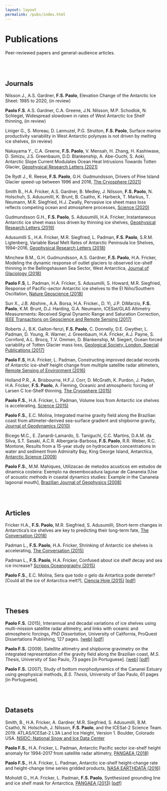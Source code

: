```yaml
---
layout: layout
permalink: /pubs/index.html
---
```


# Publications

Peer-reviewed papers and general-audience articles.

<br/>
<br/>

## Journals

Nilsson J., A.S. Gardner, **F.S. Paolo**, Elevation Change of the Antarctic Ice Sheet: 1985 to 2020, (in review)

**Paolo F.S**. A.S. Gardner, C.A. Greene, J.N. Nilsson, M.P. Schodlok, N. Schlegel, Widespread slowdown in rates of West Antarctic Ice Shelf thinning, (in review)

Liniger G., S. Moreau, D. Lannuzel, P.G. Strutton, **F.S. Paolo**, Surface marine productivity variability in West Antarctic polynyas is not driven by melting ice shelves, (in review)

Nakayama Y., C.A. Greene, **F.S. Paolo**, V. Mensah, H. Zhang, H. Kashiwase, D. Simizu, J.S. Greenbaum, D.D. Blankenship, A. Abe-Ouchi, S. Aoki, Antarctic Slope Current Modulates Ocean Heat Intrusions Towards Totten Glacier, [Geophysical Research Letters (2021)](https://doi.org/10.1029/2021GL094149}{10.1029/2021GL094149)

De Rydt J., R. Reese, **F.S. Paolo**, G.H. Gudmundsson, Drivers of Pine Island Glacier speed-up between 1996 and 2016, [The Cryosphere (2021)](https://doi.org/10.5194/tc-15-113-2021}{10.5194/tc-15-113-2021)


Smith B., H.A. Fricker, A.S. Gardner, B. Medley, J. Nilsson, **F.S. Paolo**, N. Holschuh, S. Adusumilli, K. Brunt, B. Csatho, K. Harbeck, T. Markus, T. Neumann, M.R. Siegfried, H.J. Zwally, Pervasive ice sheet mass loss reflects competing ocean and atmosphere processes, [Science (2020)](https://science.sciencemag.org/content/early/2020/04/29/science.aaz5845)

Gudmundsson G.H., **F.S. Paolo**, S. Adusumilli, H.A. Fricker, Instantaneous Antarctic ice sheet mass loss driven by thinning ice shelves, [Geophysical Research Letters (2019)](https://dx.doi.org/10.1029/2019GL085027)


Adusumilli S., H.A. Fricker, M.R. Siegfried, L. Padman, **F.S. Paolo**, S.R.M. Ligtenberg, Variable Basal Melt Rates of Antarctic Peninsula Ice Shelves, 1994–2016, [Geophysical Research Letters (2018)](https://dx.doi.org/10.1002/2017GL076652)

Minchew B.M., G.H. Gudmundsson, A.S. Gardner, **F.S. Paolo**, H.A. Fricker, Modeling the dynamic response of outlet glaciers to observed ice-shelf thinning in the Bellingshausen Sea Sector, West Antarctica, [Journal of Glaciology (2018)](https://dx.doi.org/10.1017/jog.2018.24)

**Paolo F.S**, L. Padman, H.A. Fricker, S. Adusumilli, S. Howard, M.R. Siegfried, Response of Pacific-sector Antarctic ice shelves to the El Niño/Southern Oscillation, [Nature Geoscience (2018)](http://dx.doi.org/10.1038/s41561-017-0033-0)

Sun X., J.B. Abshire., A.A. Borsa, H.A. Fricker., D. Yi, J.P. DiMarzio, **F.S. Paolo**, K.M. Brunt, D.J. Harding, G.A. Neumann, ICESat/GLAS Altimetry Measurements: Received Signal Dynamic Range and Saturation Correction, [IEEE Transactions on Geoscience and Remote Sensing (2017)](https://dx.doi.org/10.1109/TGRS.2017.2702126)

Roberts J., B.K. Galton-fenzi, **F.S. Paolo**, C. Donnelly, D.E. Gwyther, L. Padman, D. Young, R. Warner, J. Greenbaum, H.A. Fricker, A.J. Payne, S. Cornford, A.L. Brocq, T.V. Ommen, D. Blankenship, M. Siegert, Ocean forced variability of Totten Glacier mass loss, [Geological Society, London, Special Publications (2017)](https://dx.doi.org/10.1144/SP461.6)

**Paolo F.S**, H.A. Fricker, L. Padman, Constructing improved decadal records of Antarctic ice-shelf height change from multiple satellite radar altimeters, [Remote Sensing of Environment (2016)](http://dx.doi.org/10.1016/j.rse.2016.01.026)

Holland P.R., A. Brisbourne, H.F.J. Corr, D. McGrath, K. Purdon, J. Paden, H.A. Fricker, **F.S. Paolo**, A. Fleming, Oceanic and atmospheric forcing of Larsen C Ice-Shelf thinning, [The Cryosphere (2015)](http://dx.doi.org/10.5194/tc-9-1005-2015)

**Paolo F.S.**, H.A. Fricker, L. Padman, Volume loss from Antarctic ice shelves is accelerating, [Science (2015)](http://dx.doi.org/10.1126/science.aaa0940)

**Paolo F.S.**, E.C. Molina, Integrated marine gravity field along the Brazilian coast from altimeter-derived sea-surface gradient and shipborne gravity, [Journal of Geodynamics (2010)](http://dx.doi.org/10.1016/j.jog.2010.04.003)

Bicego M.C., E. Zanardi-Lamardo, S. Taniguchi, C.C. Martins, D.A.M. da Silva, S.T. Sasaki, A.C.R. Albergaria-Barbosa, **F.S. Paolo**, R.R. Weber, R.C. Montone, Results from a 15-year study on hydrocarbon concentrations in water and sediment from Admiralty Bay, King George Island, Antarctica, [Antarctic Science (2009)](http://dx.doi.org/10.1017/S0954102009001734)

**Paolo F.S.**, M.M. Mahiques, Utilizacao de metodos acusticos em estudos de dinamica costeira: Exemplo na desembocadura lagunar de Cananeia [Use of acoustic methods in coastal dynamics studies: Example in the Cananeia lagoonal mouth], [Brazilian Journal of Geophysics (2008)](http://dx.doi.org/10.1590/S0102-261X2008000200008)

<br/>
<br/>


## Articles

Fricker H.A., **F.S. Paolo**, M.R. Siegfried, S. Adusumilli, Short-term changes in Antarctica’s ice shelves are key to predicting their long-term fate, [The Conversation (2018)](https://theconversation.com/short-term-changes-in-antarcticas-ice-shelves-are-key-to-predicting-their-long-term-fate-95207)

Padman L., **F.S. Paolo**, H.A. Fricker, Shrinking of Antarctic ice shelves is accelerating, [The Conversation (2015)](https://theconversation.com/shrinking-of-antarctic-ice-shelves-is-accelerating-39273)

Padman L., **F.S. Paolo**, H.A. Fricker, Confused about ice shelf decay and sea ice increase? [Scripps Oceanography (2015)](http://glaciology.weebly.com/articles.html)

**Paolo F.S.**, E.C. Molina, Sera que todo o gelo da Antartica pode derreter? [Could all the ice of Antarctica melt?], [Ciencia Hoje (2015)](http://chc.cienciahoje.uol.com.br/multimidia/revistas/reduzidas//268/?revista=268#8) [[pdf]](https://www.dropbox.com/s/qspgytpen50vmlz/Edicao_268_otimizado.pdf?dl=0)

<br/>
<br/>


## Theses

**Paolo F.S.** (2015), Interannual and decadal variations of ice shelves using multi-mission satellite radar altimetry, and links with oceanic and atmospheric forcings, *PhD Dissertation*, University of California, ProQuest Dissertations Publishing, 127 pages. [[web]](http://fspaolo.net/research/phd.html) [[pdf]](https://github.com/fspaolo/phd-thesis/blob/master/thesis.pdf)

**Paolo F.S.** (2009), Satellite altimetry and shipborne gravimetry on the integrated representation of the gravity field along the Brazilian coast, *M.S. Thesis*, University of Sao Paulo, 73 pages [in Portuguese]. [[web]](http://fspaolo.net/research/ms.html) [[pdf]](http://www.iag.usp.br/pos/sites/default/files/m_fernando_s_paolo.pdf)

**Paolo F.S.** (2007), Study of bottom morphodynamics of the Cananei Estuary using geophysical methods, *B.S. Thesis*, University of Sao Paulo, 61 pages [in Portuguese]. 

<br/>
<br/>


## Datasets

Smith, B., H.A. Fricker, A. Gardner, M.R. Siegfried, S. Adusumilli, B.M. Csathó, N. Holschuh, J. Nilsson, **F.S. Paolo**, and the ICESat-2 Science Team. 2019. ATLAS/ICESat-2 L3A Land Ice Height, Version 1. Boulder, Colorado USA. [NSIDC: National Snow and Ice Data Center](https://dx.doi.org/10.5067/ATLAS/ATL06.001)

**Paolo F.S.**, H.A. Fricker, L. Padman, Antarctic Pacific sector ice-shelf height anomaly for 1994-2017 from satellite radar altimetry, [PANGAEA (2018)](https://dx.doi.org/10.1594/PANGAEA.882376)

**Paolo F.S.**, H.A. Fricker, L. Padman, Antarctic ice-shelf height-change rate and height-change time series gridded products, [NASA EARTHDATA (2016)](https://sealevel.nasa.gov/data/dataset/?identifier=SLCP_ice_shelf_dh_v1_1)

Moholdt G., H.A. Fricker, L. Padman, **F.S. Paolo**, Synthesized grounding line and ice shelf mask for Antarctica, [PANGAEA (2013)](http://dx.doi.pangaea.de/10.1594/PANGAEA.819150) [[pdf]](http://epic.awi.de/33781/4/Moholdt_etal.pdf)
